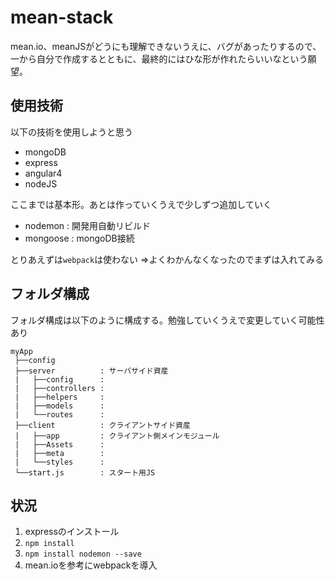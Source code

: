# mean-stack

mean.io、meanJSがどうにも理解できないうえに、バグがあったりするので、一から自分で作成するとともに、最終的にはひな形が作れたらいいなという願望。

## 使用技術

以下の技術を使用しようと思う

- mongoDB
- express
- angular4
- nodeJS

ここまでは基本形。あとは作っていくうえで少しずつ追加していく

- nodemon   : 開発用自動リビルド
- mongoose  : mongoDB接続


とりあえずは`webpack`は使わない
⇒よくわかんなくなったのでまずは入れてみる

## フォルダ構成

フォルダ構成は以下のように構成する。勉強していくうえで変更していく可能性あり

```
myApp
 ├──config
 ├──server          : サーバサイド資産
 |   ├──config      : 
 |   ├──controllers : 
 |   ├──helpers     : 
 |   ├──models      : 
 |   └──routes      : 
 ├──client          : クライアントサイド資産
 |   ├──app         : クライアント側メインモジュール
 |   ├──Assets      : 
 |   ├──meta        : 
 |   └──styles      : 
 └──start.js        : スタート用JS
```
 
## 状況

1. expressのインストール
1. `npm install`
1. `npm install nodemon --save`
1. mean.ioを参考にwebpackを導入